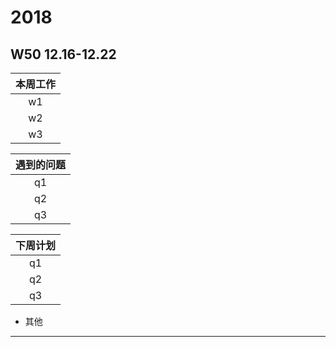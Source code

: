# 2018
## W50 12.16-12.22
| 本周工作 |
| :-: |
| w1 |
| w2 |
| w3 |

| 遇到的问题 |
| :-: |
| q1   |
| q2   |
| q3   |

| 下周计划 |
| :-: |
| q1 |
| q2 |
| q3 |

* 其他
-------------------------------------------------------------